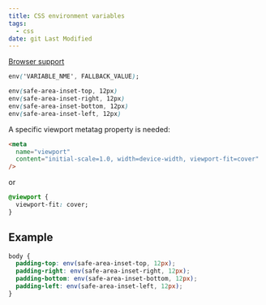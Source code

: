 ```yaml
---
title: CSS environment variables
tags:
  - css
date: git Last Modified
---
```


[Browser support](https://caniuse.com/#feat=css-env-function)

```css
env('VARIABLE_NME', FALLBACK_VALUE);

env(safe-area-inset-top, 12px)
env(safe-area-inset-right, 12px)
env(safe-area-inset-bottom, 12px)
env(safe-area-inset-left, 12px)
```

A specific viewport metatag property is needed:

```html
<meta
  name="viewport"
  content="initial-scale=1.0, width=device-width, viewport-fit=cover"
/>
```

or

```css
@viewport {
  viewport-fit: cover;
}
```

## Example

```css
body {
  padding-top: env(safe-area-inset-top, 12px);
  padding-right: env(safe-area-inset-right, 12px);
  padding-bottom: env(safe-area-inset-bottom, 12px);
  padding-left: env(safe-area-inset-left, 12px);
}
```
